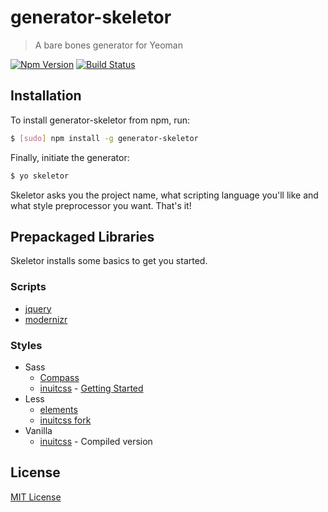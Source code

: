 # generator-skeletor

> A bare bones generator for Yeoman

[![Npm Version](http://img.shields.io/npm/v/generator-skeletor.svg)](https://www.npmjs.org/package/generator-skeletor) [![Build Status](https://secure.travis-ci.org/kuatsure/generator-skeletor.png?branch=master)](https://travis-ci.org/kuatsure/generator-skeletor)

## Installation

To install generator-skeletor from npm, run:

```bash
$ [sudo] npm install -g generator-skeletor
```

Finally, initiate the generator:

```bash
$ yo skeletor
```

Skeletor asks you the project name, what scripting language you'll like and what style preprocessor you want. That's it!

## Prepackaged Libraries

Skeletor installs some basics to get you started.

### Scripts

  * [jquery](http://jquery.com/)
  * [modernizr](http://modernizr.com/)

### Styles

  * Sass
    * [Compass](http://compass-style.org/)
    * [inuitcss](https://github.com/inuitcss/starter-kit) - [Getting Started](https://github.com/inuitcss/getting-started)
  * Less
    * [elements](http://www.lesselements.com/)
    * [inuitcss fork](https://github.com/peterwilsoncc/inuit.css#LESS)
  * Vanilla
    * [inuitcss](https://github.com/inuitcss/starter-kit) - Compiled version

## License

[MIT License](http://en.wikipedia.org/wiki/MIT_License)
